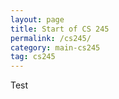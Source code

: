 ```yaml
---
layout: page
title: Start of CS 245
permalink: /cs245/
category: main-cs245
tag: cs245
---
```


Test

